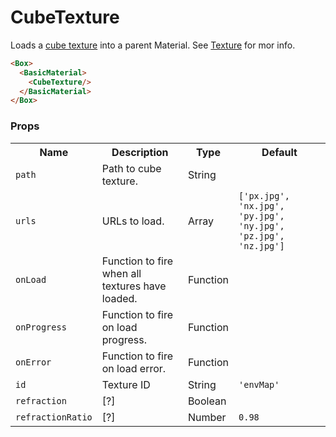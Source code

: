 # CubeTexture

Loads a [cube texture](//threejs.org/docs/#api/en/textures/CubeTexture) into a parent Material. See [Texture](./texture) for mor info.

```html
<Box>
  <BasicMaterial>
    <CubeTexture/>
  </BasicMaterial>
</Box>
```

### Props

<table>
<tbody>
  <tr>
    <th>Name</th>
    <th>Description</th>
    <th>Type</th>
    <th>Default</th>
  </tr>
  <tr><td><code>path</code></td><td>Path to cube texture.</td><td>String</td><td></td></tr>
  <tr><td><code>urls</code></td><td>URLs to load.</td><td>Array</td><td><code>['px.jpg', 'nx.jpg', 'py.jpg', 'ny.jpg', 'pz.jpg', 'nz.jpg']</code></td></tr>
  <tr><td><code>onLoad</code></td><td>Function to fire when all textures have loaded.</td><td>Function</td><td></td></tr>
  <tr><td><code>onProgress</code></td><td>Function to fire on load progress.</td><td>Function</td><td></td></tr>
  <tr><td><code>onError</code></td><td>Function to fire on load error.</td><td>Function</td><td></td></tr>
  <tr><td><code>id</code></td><td>Texture ID</td><td>String</td><td><code>'envMap'</code></td></tr>

  <tr><td><code>refraction</code></td><td>[?]</td><td>Boolean</td><td></td></tr>
  <tr><td><code>refractionRatio</code></td><td>[?]</td><td>Number</td><td><code>0.98</code></td></tr>
</tbody>
</table>